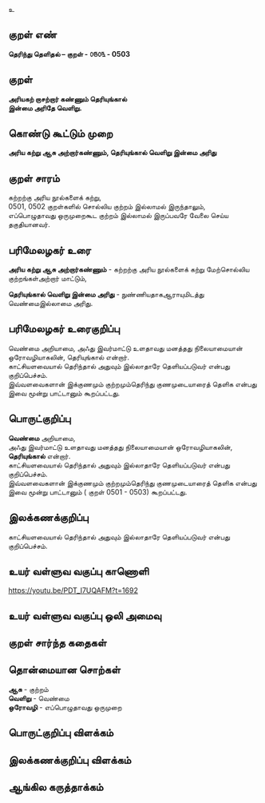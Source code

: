 உ

## குறள் எண் 

**தெரிந்து தெளிதல்  – குறள் - ௦௫௦௩ - 0503**  

## குறள் 

**அரியகற் றாசற்றார் கண்ணும் தெரியுங்கால்  
இன்மை அரிதே வெளிறு.**

## கொண்டு கூட்டும் முறை

**அரிய கற்று ஆசு அற்றார்கண்ணும், தெரியுங்கால் வெளிறு இன்மை அரிது** 

## குறள் சாரம் 

கற்றற்கு அரிய நூல்களைக் கற்று,  
0501, 0502 குறள்களில் சொல்லிய குற்றம் இல்லாமல் இருந்தாலும்,   
எப்பொழுதாவது ஒருமுறைகூட குற்றம் இல்லாமல் இருப்பவரே வேலை செய்ய தகுதியானவர்.  

## பரிமேலழகர் உரை

**அரிய கற்று ஆசு அற்றார்கண்ணும்** - கற்றற்கு அரிய நூல்களைக் கற்று மேற்சொல்லிய குற்றங்கள்அற்றார் மாட்டும்,   

**தெரியுங்கால் வெளிறு இன்மை அரிது** - நுண்ணியதாகஆராயுமிடத்து வெண்மைஇல்லாமை அரிது. 

## பரிமேலழகர் உரைகுறிப்பு   

வெண்மை அறியாமை, அஃது இவர்மாட்டு உளதாவது மனத்தது நிலையாமையான் ஒரோவழியாகலின், தெரியுங்கால் என்றார்.   
காட்சியளவையால் தெரிந்தால் அதுவும் இல்லாதாரே தெளியப்படுவர் என்பது குறிப்பெச்சம்.  
இவ்வளவைகளான் இக்குணமும் குற்றமும்தெரிந்து குணமுடையாரைத் தெளிக என்பது இவை மூன்று பாட்டானும் கூறப்பட்டது.    

## பொருட்குறிப்பு 

**வெண்மை** அறியாமை,  
அஃது இவர்மாட்டு உளதாவது மனத்தது நிலையாமையான் ஒரோவழியாகலின், **தெரியுங்கால்** என்றார்.     
காட்சியளவையால் தெரிந்தால் அதுவும் இல்லாதாரே தெளியப்படுவர் என்பது குறிப்பெச்சம்.    
இவ்வளவைகளான் இக்குணமும் குற்றமும்தெரிந்து குணமுடையாரைத் தெளிக என்பது இவை மூன்று பாட்டானும் ( குறள் 0501 - 0503) கூறப்பட்டது.   

## இலக்கணக்குறிப்பு  

காட்சியளவையால் தெரிந்தால் அதுவும் இல்லாதாரே தெளியப்படுவர் என்பது குறிப்பெச்சம்.  

## உயர் வள்ளுவ வகுப்பு காணொளி

https://youtu.be/PDT_I7UQAFM?t=1692

## உயர் வள்ளுவ வகுப்பு ஒலி அமைவு 

 
## குறள் சார்ந்த கதைகள் 


## தொன்மையான சொற்கள்  

**ஆசு** - குற்றம்  
**வெளிறு** - வெண்மை  
**ஒரோவழி** - எப்பொழுதாவது ஒருமுறை  

## பொருட்குறிப்பு விளக்கம்


## இலக்கணக்குறிப்பு விளக்கம்


## ஆங்கில கருத்தாக்கம் 


